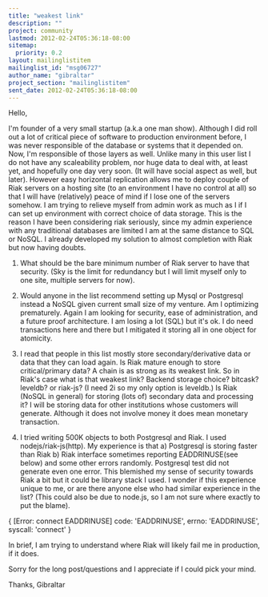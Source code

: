 ```yaml
---
title: "weakest link"
description: ""
project: community
lastmod: 2012-02-24T05:36:18-08:00
sitemap:
  priority: 0.2
layout: mailinglistitem
mailinglist_id: "msg06727"
author_name: "gibraltar"
project_section: "mailinglistitem"
sent_date: 2012-02-24T05:36:18-08:00
---
```



Hello,

I'm founder of a very small startup (a.k.a one man show). Although I did roll 
out a lot of critical piece of software to production environment before, I was 
never responsible of the database or systems that it depended on. Now, I'm 
responsible of those layers as well. Unlike many in this user list I do not 
have any scaleability problem, nor huge data to deal with, at least yet, and 
hopefully one day very soon. (It will have social aspect as well, but later). 
However easy horizontal replication allows me to deploy couple of Riak servers 
on a hosting site (to an environment I have no control at all) so that I will 
have (relatively) peace of mind if I lose one of the servers somehow. I am 
trying to relieve myself from admin work as much as I if I can set up 
environment with correct choice of data storage. This is the reason I have been 
considering riak seriously, since my admin experience with any traditional 
databases are limited I am at the same distance to SQL or NoSQL. I already 
developed my solution to almost completion with Riak but now having doubts.

1) What should be the bare minimum number of Riak server to have that security. 
(Sky is the limit for redundancy but I will limit myself only to one site, 
multiple servers for now).

2) Would anyone in the list recommend setting up Mysql or Postgresql instead a 
NoSQL given current small size of my venture. Am I optimizing prematurely. 
Again I am looking for security, ease of administration, and a future proof 
architecture. I am losing a lot (SQL) but it's ok. I do need transactions here 
and there but I mitigated it storing all in one object for atomicity.

3) I read that people in this list mostly store secondary/derivative data or 
data that they can load again. Is Riak mature enough to store critical/primary 
data? A chain is as strong as its weakest link. So in Riak's case what is that 
weakest link? Backend storage choice? bitcask? leveldb? or riak-js? (I need 2i 
so my only option is leveldb.) Is Riak (NoSQL in general) for storing (lots of) 
secondary data and processing it? I will be storing data for other institutions 
whose customers will generate. Although it does not involve money it does mean 
monetary transaction.

4) I tried writing 500K objects to both Postgresql and Riak. I used 
nodejs/riak-js(http). My experience is that a) Postgresql is storing faster 
than Riak b) Riak interface sometimes reporting EADDRINUSE(see below) and some 
other errors randomly. Postgresql test did not generate even one error. This 
blemished my sense of security towards Riak a bit but it could be library stack 
I used. I wonder if this experience unique to me, or are there anyone else who 
had similar experience in the list? (This could also be due to node.js, so I am 
not sure where exactly to put the blame).

{ [Error: connect EADDRINUSE] code: 'EADDRINUSE', errno: 'EADDRINUSE', syscall: 
'connect' }

In brief, I am trying to understand where Riak will likely fail me in 
production, if it does.

Sorry for the long post/questions and I appreciate if I could pick your mind.

Thanks,
Gibraltar

